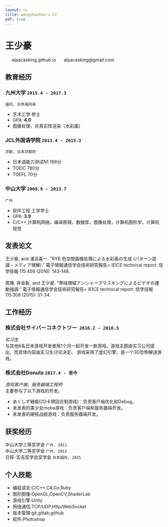 ```yaml
---
layout: cv
title: wangshaohao's CV
pdf: true
---
```

# 王少豪

<div id="webaddress">
<i class="fi-home" style="margin-left:1em"></i>
<a style="margin-left:0.5em">alpacasking.github.io</a>
<i class="fi-mail" style="margin-left:1em"></i>
<a style="margin-left:0.5em">alpacasking@gmail.com</a>
</div>

## 教育经历

### __九州大学__ `2015.4 - 2017.3`
```
福冈, 日本福冈县
```
- 艺术工学 修士
- GPA: __4.0__
- 图像处理，非真实性渲染（水彩画）

### __JCL外国语学院__ `2013.4 - 2015.3`
```
京都, 日本京都府
```
- 日本语能力测试N1 166分
- TOEIC 780分
- TOEFL 70分

### __中山大学__ `2009.9 - 2013.7`
```
广州
```
- 软件工程 工学学士
- GPA: __3.9__
- C/C++,计算机网络，编译原理，数据库，图像处理，计算机图形学，计算机视觉

## 发表论文

王少豪, and 浦浜喜一. "RYB 色空間画像処理による水彩画の生成 (パターン認識・メディア理解)." 電子情報通信学会技術研究報告= IEICE technical report: 信学技報 115.456 (2016): 143-148.<br>
<br>
周陳, 井金新, and 王少豪. "帯域増幅アンシャープマスキングによるビデオの運動強調." 電子情報通信学会技術研究報告= IEICE technical report: 信学技報 115.308 (2015): 31-34.<br>

## 工作经历

### __株式会社サイバーコネクトツー__  `2016.2 - 2016.3`
_实习生_<br>
与其他6名日本游戏开发者用1个月一起开发一款游戏。游戏主题由实习公司提出，而具体内容由实习生讨论决定。
游戏采用了虚幻引擎，是一个3D恐怖解谜游戏。
<br>
### __株式会社Donuts__ `2017.4 - 至今`
_游戏客户端，服务器端工程师_<br>
主要参与了以下游戏的开发。
- あくしず戦姫(2D卡牌回合制游戏)：负责客户端优化和Debug。
- 未发表的美少女moba游戏：负责客户端和服务器端开发。
- 未发表的硬核战舰游戏：负责服务器端开发。

## 获奖经历

中山大学三等奖学金 `广州, 2011` <br>
中山大学二等奖学金 `广州, 2012` <br>
日挥･实吉奖学会奖学金 `日本福冈, 2015` <br>

## 个人技能

- 编程语言:C/C++,C#,Go,Ruby
- 图形图像:OpenGL,OpenCV,ShaderLab
- 游戏引擎:Unity
- 网络通信:TCP/UDP,Http/WebSocket
- 版本管理:git,gitlab,github
- 软件:Photoshop

<!-- ### Footer
Last updated: May 2018 -->

